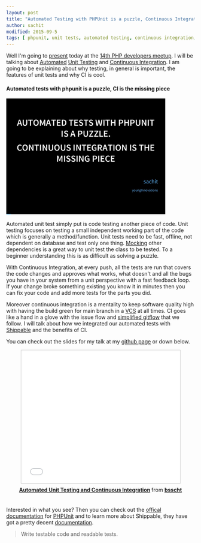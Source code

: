 ```yaml
---
layout: post
title: "Automated Testing with PHPUnit is a puzzle, Continuous Integration is the missing Piece."
author: sachit
modified: 2015-09-5
tags: [ phpunit, unit tests, automated testing, continuous integration, shippable]
---
```


Well I'm going to [present](http://sachit-singh.github.io/kswsbs/) today at the [14th PHP developers meetup](https://developers-nepal.github.io/php/meetups/05-Sep-2015/). I will be talking about [Automated](https://en.wikipedia.org/wiki/Test_automation) [Unit Testing](https://en.wikipedia.org/wiki/Unit_testing) and [Continuous Integration](https://en.wikipedia.org/wiki/Continuous_integration). I am going to be explaining about why testing, in general is important, the features of unit tests and why CI is cool.

#### Automated tests with phpunit is a puzzle, CI is the missing piece

![Automated tests with phpunit is a puzzle, CI is the missing piece](/images/testing-ci/slide.png)

<!--more-->

Automated unit test simply put is code testing another piece of code. Unit testing focuses on testing a small independent working part of the code which is generally a method/function. Unit tests need to be fast, offline, not dependent on database and test only one thing. [Mocking](https://en.wikipedia.org/wiki/Mock_object) other dependencies is a great way to unit test the class to be tested. To a beginner understanding this is as difficult as solving a puzzle.

With Continuous Integration, at every push, all the tests are run that covers the code changes and approves what works, what doesn't and all the bugs you have in your system from a unit perspective with a fast feedback loop. If your change broke something existing you know it in minutes then you can fix your code and add more tests for the parts you did.

Moreover continuous integration is a mentality to keep software quality high with having the build green for main branch in a [VCS](https://en.wikipedia.org/wiki/Revision_control) at all times. CI goes like a hand in a glove with the issue flow and [simplified gitflow](http://geshan.com.np/blog/2014/12/do-you-git-your-code-follow-this-simplified-gitflow-model/) that we follow. I will talk about how we integrated our automated tests with [Shippable](https://app.shippable.com/) and the benefits of CI.

You can check out the slides for my talk at my [github page](http://sachit-singh.github.io/kswsbs/) or down below.

<center><iframe src="//www.slideshare.net/slideshow/embed_code/key/hbssZXH906Wdgx" width="425" height="355" frameborder="0" marginwidth="0" marginheight="0" scrolling="no" style="border:1px solid #CCC; border-width:1px; margin-bottom:5px; max-width: 100%;" allowfullscreen> </iframe> <div style="margin-bottom:5px"> <strong> <a href="//www.slideshare.net/bsscht/automated-unit-testing-and-continuous-integration" title="Automated Unit Testing and Continuous Integration" target="_blank">Automated Unit Testing and Continuous Integration</a> </strong> from <strong><a href="//www.slideshare.net/bsscht" target="_blank">bsscht</a></strong> </div></center>
<br/>

<!--more-->

Interested in what you see? Then you can check out the [offical documentation](https://phpunit.de/manual/current/en/phpunit-book.pdf) for [PHPUnit](https://phpunit.de/) and to learn more about Shippable, they have got a pretty decent [documentation](http://docs.shippable.com/).

> Write testable code and readable tests.
